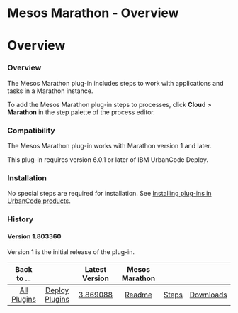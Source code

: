 
Mesos Marathon - Overview
=========================

# Overview



### Overview




 


The Mesos Marathon plug-in includes steps to work with applications and tasks in a Marathon instance.


To add the Mesos Marathon plug-in steps to processes, click **Cloud > Marathon** in the step palette of the process editor.


### Compatibility


The Mesos Marathon plug-in works with Marathon version 1 and later.


This plug-in requires version 6.0.1 or later of IBM UrbanCode Deploy.


### Installation


No special steps are required for installation. See [Installing plug-ins in UrbanCode products](https://www.urbancode.com/resource/installing-plug-ins-in-urbancode-products/ "Installing plug-ins in UrbanCode products").


### History


#### Version 1.803360


Version 1 is the initial release of the plug-in.




|Back to ...||Latest Version|Mesos Marathon |||
| :---: | :---: | :---: | :---: | :---: | :---: |
|[All Plugins](../../index.md)|[Deploy Plugins](../README.md)|[3.869088](https://raw.githubusercontent.com/UrbanCode/IBM-UCD-PLUGINS/main/files/mesos-marathon/mesos-marathon-3.869088.zip)|[Readme](README.md)|[Steps](steps.md)|[Downloads](downloads.md)|
